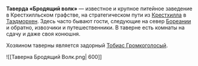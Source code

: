 **Таверда «Бродящий волк»** — известное и крупное питейное заведение в Крестхилльском графстве, на стратегическом пути из [Крестхилла](Крестхилл) в [Таэдморхен](Таэдморхен). Здесь часто бывают гости, следующие на север [Бореании](Бореания) и обратно, извозчики и путешественники. В таверне есть комнаты на сдачу и даже своя конюшня.

Хозяином таверны является задорный [Тобиас Громкоголосый](Тобиас%20Громкоголосый).

![[Таверна Бродящий Волк.png| 600]]